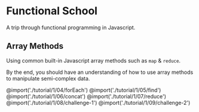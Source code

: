 # Functional School
A trip through functional programming in Javascript.

## Array Methods
Using common built-in Javascript array methods such as `map` & `reduce`.

By the end, you should have an understanding of how to use array methods to manipulate semi-complex data.

<!-- @import('./tutorial/1/01/filter') -->
<!-- @import('./tutorial/1/02/sort') -->
<!-- @import('./tutorial/1/03/map') -->
@import('./tutorial/1/04/forEach')
@import('./tutorial/1/05/find')
@import('./tutorial/1/06/concat')
@import('./tutorial/1/07/reduce')
@import('./tutorial/1/08/challenge-1')
@import('./tutorial/1/09/challenge-2')
